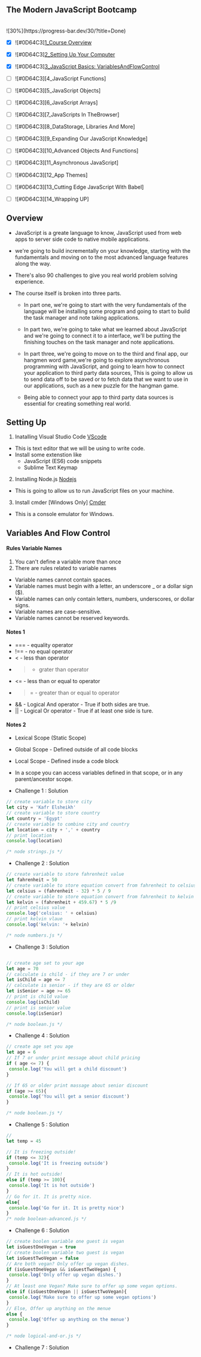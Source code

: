 ## The Modern JavaScript Bootcamp
<br />
![30%](https://progress-bar.dev/30/?title=Done)

- [x] ![#0D64C3][1_Course Overview](#overview)
- [x] ![#0D64C3][2_Setting Up Your Computer](#setting-up)
- [x] ![#0D64C3][3_JavaScript Basics: VariablesAndFlowControl](#variables-and-flow-control)
- [ ] ![#0D64C3][4_JavaScript Functions]
- [ ] ![#0D64C3][5_JavaScript Objects]
- [ ] ![#0D64C3][6_JavaScript Arrays]
- [ ] ![#0D64C3][7_JavaScripts In TheBrowser]
- [ ] ![#0D64C3][8_DataStorage, Libraries And More]
- [ ] ![#0D64C3][9_Expanding Our JavaScript Knowledge]
- [ ] ![#0D64C3][10_Advanced Objects And Functions]
- [ ] ![#0D64C3][11_Asynchronous JavaScript]
- [ ] ![#0D64C3][12_App Themes]
- [ ] ![#0D64C3][13_Cutting Edge JavaScript With Babel]
- [ ] ![#0D64C3][14_Wrapping UP]


## Overview

- JavaScript is a greate language to know, JavaScript used from web apps to server side code to native mobile applications.

- we're going to build incrementally on your knowledge, starting with the fundamentals and moving on to the most advanced language features along the way.

- There's also 90 challenges to give you real world problem solving experience.

- The course itself is broken into three parts.

	- In part one, we're going to start with the very fundamentals of the language will be installing some program and going to start to build the task manager and note taking applications.

	- In part two, we're going to take what we learned about JavaScript and we're going to connect it to a interface, we'll be putting the finishing touches on the task manager and note applications.

	- In part three, we're going to move on to the third and final app, our hangmen word game,we're going to explore asynchronous programming with JavaScript, and going to learn how to connect your application to third party data sources, This is going to allow us to send data off to be saved or to fetch data that we want to use in our applications, such as a new puzzle for the hangman game.

	- Being able to connect your app to third party data sources is essential for creating something real world.

## Setting Up

1. Inatalling Visual Studio Code [VScode](https://code.visualstudio.com/download)

- This is text editor that we will be using to write code.
- Install some extenstion like 
	- JavaScript (ES6) code snippets 
	- Sublime Text Keymap 

2. Installing Node.js [Nodejs](https://nodejs.org/en/download/)

- This is going to allow us to run JavaScript files on your machine.


3. Install cmder [Windows Only] [Cmder](https://cmder.net/)

- This is a console emulator for Windows.

## Variables And Flow Control

#### Rules Variable Names
1. You can't define a variable more than once
2. There are rules related to variable names
 * Variable names cannot contain spaces.
 * Variable names must begin with a letter, an underscore _ or a dollar sign ($).
 * Variable names can only contain letters, numbers, underscores, or dollar signs.
 * Variable names are case-sensitive.
 * Variable names cannot be reserved keywords.

#### Notes 1
* === - equality operator
* !== - no equal operator
*  <  - less than operator
*  >  - grater than operator
* <=  - less than or equal to operator
* >=  - greater than or equal to operator 
* &&  - Logical And operator - True if both sides are true.
* ||  - Logical Or operator - True if at least one side is ture.

#### Notes 2
- Lexical Scope (Static Scope)
- Global Scope - Defined outside of all code blocks
- Local Scope - Defined insde a code block
- In a scope you can access variables defined in that scope, or in any parent/ancestor scope.



- Challenge 1 : Solution
```js
// create variable to store city
let city = 'Kafr Elsheikh'
// create variable to store country
let country = 'Egypt'
// create variable to combine city and country
let location = city + ',' + country
// print location
console.log(location)

/* node strings.js */
```
- Challenge 2 : Solution
```js
// create variable to store fahrenheit value
let fahrenheit = 50
// create variable to store equation convert from fahrenheit to celsius
let celsius = (fahrenheit - 32) * 5 / 9
// create variable to store equation convert from fahrenheit to kelvin
let kelvin = (fahrenheit + 459.67) * 5 /9
// print celsius value 
console.log('celsius: ' + celsius)
// print kelvin vlaue
console.log('kelvin: '+ kelvin)

/* node numbers.js */
```

- Challenge 3 : Solution

```js

// create age set to your age 
let age = 70
// calculate is child - if they are 7 or under
let isChild = age <= 7
// calculate is senior - if they are 65 or older
let isSenior = age >= 65
// print is child value
console.log(isChild)
// print is senior value
console.log(isSenior)

/* node boolean.js */
```

- Challenge 4 : Solution

```js
// create age set you age
let age = 6
// If 7 or under print message about child pricing
if ( age <= 7) {
 console.log('You will get a child discount')
}

// If 65 or older print massage about senior discount
if (age >= 65){
 console.log('You will get a senior discount')
}

/* node boolean.js */
```

- Challenge 5 : Solution 

```js
// 
let temp = 45

// It is freezing outside!
if (temp <= 32){
 console.log('It is freezing outside')
}
// It is hot outside!
else if (temp >= 100){
 console.log('It is hot outside')
}
// Go for it. It is pretty nice.
else{
 console.log('Go for it. It is pretty nice')
}
/* node boolean-advanced.js */
```

- Challenge 6 : Solution
``` js
// create boolen variable one guest is vegan
let isGuestOneVegan = true
// create boolen variable two guest is vegan
let isGuestTwoVegan = false 
// Are both vegan? Only offer up vegan dishes.
if (isGuestOneVegan && isGuestTwoVegan) {
 console.log('Only offer up vegan dishes.')
}
// At least one Vegan? Make sure to offer up some vegan options.
else if (isGuestOneVegan || isGuestTwoVegan){
 console.log('Make sure to offer up some vegan options')
}
// Else, Offer up anything on the menue
else {
 console.log('Offer up anything on the menue')
}

/* node logical-and-or.js */
```

- Challenge 7 : Solution

